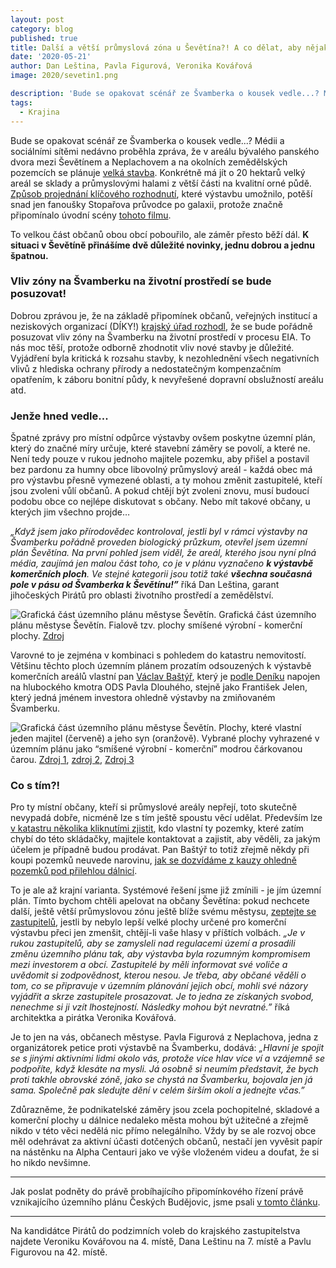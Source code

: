 ```yaml
---
layout: post
category: blog
published: true
title: Další a větší průmyslová zóna u Ševětína?! A co dělat, aby nějaká nevyrostla za humny také vám?
date: '2020-05-21'
author: Dan Leština, Pavla Figurová, Veronika Kovářová
image: 2020/sevetin1.png

description: 'Bude se opakovat scénář ze Švamberka o kousek vedle...? Médii a sociálními sítěmi nedávno proběhla zpráva, že v areálu bývalého panského dvora mezi Ševětínem a Neplachovem a na okolních zemědělských pozemcích se plánuje velká stavba.'
tags:
  - Krajina
---
```


Bude se opakovat scénář ze Švamberka o kousek vedle...? Médii a sociálními sítěmi nedávno proběhla zpráva, že 
v areálu bývalého panského dvora mezi Ševětínem a Neplachovem a na okolních zemědělských 
pozemcích se plánuje [velká stavba](https://portal.cenia.cz/eiasea/detail/EIA_JHC932). Konkrétně má jít o 20 hektarů velký areál se sklady a průmyslovými halami 
z větší části na kvalitní orné půdě. [Způsob projednání klíčového rozhodnutí](https://www.sevetin.cz/cache/Zm%c4%9bna%20%c4%8d.%202%20%c3%bazemn%c3%adho%20pl%c3%a1nu%20%c5%a0ev%c4%9bt%c3%adn.pdf), které výstavbu umožnilo, 
potěší snad jen fanoušky Stopařova průvodce po galaxii, protože značně připomínalo úvodní scény [tohoto filmu](https://www.youtube.com/watch?v=V9moQkSe3l4).

To velkou část občanů obou obcí pobouřilo, ale záměr přesto běží dál. **K situaci v Ševětíně přinášíme dvě důležité novinky, jednu dobrou a jednu špatnou.**

### Vliv zóny na Švamberku na životní prostředí se bude posuzovat!
Dobrou zprávou je, že na základě připomínek občanů, veřejných institucí a neziskových organizací (DÍKY!) [krajský úřad rozhodl](https://portal.cenia.cz/eiasea/download/RUlBX0pIQzkzMl96amlzdG92YWNpRE9DXzkyOTQ5NjI3NDQ2NzQ1NzYzMy5wZGY/JHC932_zjistovaci.pdf), že se bude pořádně posuzovat vliv zóny na Švamberku na životní prostředí v procesu EIA. To nás moc těší, protože odborně zhodnotit vliv nové stavby je důležité. Vyjádření byla kritická k rozsahu stavby, k nezohlednění všech negativních vlivů z hlediska ochrany přírody a nedostatečným kompenzačním opatřením, k záboru bonitní půdy, k nevyřešené dopravní obslužností areálu atd.

### Jenže hned vedle...
Špatné zprávy pro místní odpůrce výstavby ovšem poskytne územní plán, který do značné míry určuje, které stavební záměry se povolí, a které ne. Není tedy pouze v rukou jednoho majitele pozemku, aby přišel a postavil bez pardonu za humny obce libovolný průmyslový areál - každá obec má pro výstavbu přesně vymezené oblasti, a ty mohou změnit zastupitelé, kteří jsou zvoleni vůlí občanů. A pokud chtějí být zvoleni znovu, musí budoucí podobu obce co nejlépe diskutovat s občany. Nebo mít takové občany, u kterých jim všechno projde…

*„Když jsem jako přírodovědec kontroloval, jestli byl v rámci výstavby na Švamberku pořádně proveden biologický průzkum, 
otevřel jsem územní plán Ševětína. Na první pohled jsem viděl, že areál, kterého jsou nyní plná média, zaujímá jen malou část toho, 
co je v plánu vyznačeno **k výstavbě komerčních ploch**. Ve stejné kategorii jsou totiž také **všechna současná 
pole v pásu od Švamberka k Ševětínu!”*** říká Dan Leština, garant jihočeských Pirátů pro oblasti životního prostředí a zemědělství.

![Grafická část územního plánu městyse Ševětín.](https://jihocesky.pirati.cz/assets/img/2020/sevetin2.png)
Grafická část územního plánu městyse Ševětín. Fialově tzv. plochy smíšené výrobní - komerční plochy. 
[Zdroj](https://www.sevetin.cz/cache/Priloha%20c.%201%20k%20OOP%20-%20UP%20Sevetin%20-%20vykres%20technicke%20infrastruktury.pdf)

Varovné to je zejména v kombinaci s pohledem do katastru nemovitostí. Většinu těchto ploch územním plánem prozatím odsouzených k výstavbě komerčních areálů vlastní pan 
[Václav Baštýř](https://cs.wikipedia.org/wiki/V%C3%A1clav_Ba%C5%A1t%C3%BD%C5%99#Politick%C3%A1_kari%C3%A9ra), 
který je [podle Deníku](https://www.denik.cz/z_domova/lovil-cerne-duse-ted-bude-poslanec20090717.html) napojen na hlubockého kmotra ODS Pavla Dlouhého, stejně jako František Jelen, který jedná jménem investora ohledně výstavby na zmiňovaném Švamberku.

![Grafická část územního plánu městyse Ševětín.](https://jihocesky.pirati.cz/assets/img/2020/sevetin1.png)
Plochy, které vlastní jeden majitel (červeně) a jeho syn (oranžově). Vybrané plochy vyhrazené v územním plánu jako “smíšené výrobní - 
komerční” modrou čárkovanou čarou. [Zdroj 1](http://sgi-nahlizenidokn.cuzk.cz/marushka/default.aspx?themeid=3&&MarQueryId=D6B992BE&MarQParam0=1913400301&MarQParamCount=1&MarWindowName=Marushka&fbclid=IwAR31XXL87PNZch_gvauAn8FQkf8Jt6CrFOSS0g0tWwVCtJmJUgeFJrOxxZ8),
 [zdroj 2](http://sgi-nahlizenidokn.cuzk.cz/marushka/default.aspx?themeid=3&&MarQueryId=D6B992BE&MarQParam0=1937040301&MarQParamCount=1&MarWindowName=Marushka&fbclid=IwAR3uDebsLN82dGxgK3RErwUEGwkzZXuwkrdcaObYQljqac21eXl2Mkv2FnI),
  [Zdroj 3](https://www.sevetin.cz/cache/Priloha%20c.%201%20k%20OOP%20-%20UP%20Sevetin%20-%20vykres%20technicke%20infrastruktury.pdf)

### Co s tím?!
Pro ty místní občany, kteří si průmyslové areály nepřejí, toto skutečně nevypadá dobře, nicméně lze s tím ještě spoustu věcí udělat. 
Především lze [v katastru několika kliknutími zjistit](https://nahlizenidokn.cuzk.cz/Napoveda/index.htm?id=idh_UVOD),
 kdo vlastní ty pozemky, které zatím chybí do této skládačky, majitele kontaktovat a zajistit, aby věděli, 
 za jakým účelem je případně budou prodávat. Pan Baštýř to totiž zřejmě někdy při koupi pozemků neuvede narovinu, 
 [jak se dozvídáme z kauzy ohledně pozemků pod přilehlou dálnicí](https://www.idnes.cz/zpravy/domaci/poslanec-bastyr-nakoupil-pozemky-pod-dalnici-nyni-je-prodava-statu.A120513_150210_praha-zpravy_ab).

To je ale až krajní varianta. Systémové řešení jsme již zmínili - je jím územní plán. Tímto bychom chtěli apelovat na občany Ševětína: 
pokud nechcete další, ještě větší průmyslovou zónu ještě blíže svému městysu, [zeptejte se zastupitelů](https://volby.cz/pls/kv2018/kv21111?xjazyk=CZ&xid=0&xv=23&xdz=6&xnumnuts=3101&xobec=545121&xstrana=0&xstat=0&xodkaz=1), 
jestli by nebylo lepší velké plochy určené pro komerční výstavbu přeci jen zmenšit, chtějí-li vaše hlasy v příštích volbách. 
*„Je v rukou zastupitelů, aby se zamysleli nad regulacemi území a prosadili změnu územního plánu tak, aby výstavba byla rozumným kompromisem mezi investorem a obcí. Zastupitelé by měli informovat své voliče a uvědomit si zodpovědnost, kterou nesou. Je třeba, aby občané věděli o tom, co se připravuje v územním plánování jejich obcí, mohli své názory vyjádřit a skrze zastupitele prosazovat. Je to jedna ze získaných svobod, nenechme si ji vzít lhostejností. Následky mohou být nevratné.”* říká architektka a pirátka Veronika Kovářová.

Je to jen na vás, občanech městyse. Pavla Figurová z Neplachova, jedna z organizátorek petice proti výstavbě na Švamberku, 
dodává: *„Hlavní je spojit se s jinými aktivními lidmi okolo vás, protože více hlav více ví a vzájemně se podpoříte, když klesáte na mysli. Já osobně si neumím představit, že  bych proti takhle obrovské zóně, jako se chystá na Švamberku, bojovala jen já sama. Společně pak sledujte dění v celém širším okolí a jednejte včas.”*

Zdůrazněme, že podnikatelské záměry jsou zcela pochopitelné, skladové a komerční plochy u dálnice nedaleko města mohou být užitečné a zřejmě nikdo v této věci nedělá nic přímo nelegálního. Vždy by se ale rozvoj obce měl odehrávat za aktivní účasti dotčených občanů, nestačí jen vyvěsit papír na nástěnku na Alpha Centauri jako ve výše vloženém videu a doufat, že si ho nikdo nevšimne.


----
Jak poslat podněty do právě probíhajícího připomínkového řízení právě vznikajícího územního plánu Českých Budějovic, jsme psali [v tomto článku](https://cb.pirati.cz/blog/2020/05/04/navod-jak-podat-pripominku-k-zadani-uzemniho-planu/).

----
Na kandidátce Pirátů do podzimních voleb do krajského zastupitelstva najdete Veroniku Kovářovou na 4. místě, Dana Leštinu na 7. místě a Pavlu Figurovou na 42. místě.




